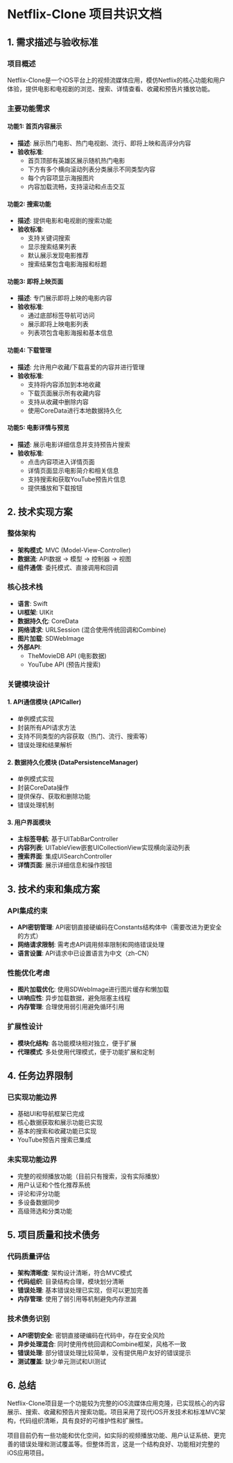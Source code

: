 # Netflix-Clone 项目共识文档

## 1. 需求描述与验收标准

### 项目概述
Netflix-Clone是一个iOS平台上的视频流媒体应用，模仿Netflix的核心功能和用户体验，提供电影和电视剧的浏览、搜索、详情查看、收藏和预告片播放功能。

### 主要功能需求

#### 功能1: 首页内容展示
- **描述**: 展示热门电影、热门电视剧、流行、即将上映和高评分内容
- **验收标准**:
  - 首页顶部有英雄区展示随机热门电影
  - 下方有多个横向滚动列表分类展示不同类型内容
  - 每个内容项显示海报图片
  - 内容加载流畅，支持滚动和点击交互

#### 功能2: 搜索功能
- **描述**: 提供电影和电视剧的搜索功能
- **验收标准**:
  - 支持关键词搜索
  - 显示搜索结果列表
  - 默认展示发现电影推荐
  - 搜索结果包含电影海报和标题

#### 功能3: 即将上映页面
- **描述**: 专门展示即将上映的电影内容
- **验收标准**:
  - 通过底部标签导航可访问
  - 展示即将上映电影列表
  - 列表项包含电影海报和基本信息

#### 功能4: 下载管理
- **描述**: 允许用户收藏/下载喜爱的内容并进行管理
- **验收标准**:
  - 支持将内容添加到本地收藏
  - 下载页面展示所有收藏内容
  - 支持从收藏中删除内容
  - 使用CoreData进行本地数据持久化

#### 功能5: 电影详情与预览
- **描述**: 展示电影详细信息并支持预告片搜索
- **验收标准**:
  - 点击内容项进入详情页面
  - 详情页面显示电影简介和相关信息
  - 支持搜索和获取YouTube预告片信息
  - 提供播放和下载按钮

## 2. 技术实现方案

### 整体架构
- **架构模式**: MVC (Model-View-Controller)
- **数据流**: API数据 → 模型 → 控制器 → 视图
- **组件通信**: 委托模式、直接调用和回调

### 核心技术栈
- **语言**: Swift
- **UI框架**: UIKit
- **数据持久化**: CoreData
- **网络请求**: URLSession (混合使用传统回调和Combine)
- **图片加载**: SDWebImage
- **外部API**: 
  - TheMovieDB API (电影数据)
  - YouTube API (预告片搜索)

### 关键模块设计

#### 1. API通信模块 (APICaller)
- 单例模式实现
- 封装所有API请求方法
- 支持不同类型的内容获取（热门、流行、搜索等）
- 错误处理和结果解析

#### 2. 数据持久化模块 (DataPersistenceManager)
- 单例模式实现
- 封装CoreData操作
- 提供保存、获取和删除功能
- 错误处理机制

#### 3. 用户界面模块
- **主标签导航**: 基于UITabBarController
- **内容列表**: UITableView嵌套UICollectionView实现横向滚动列表
- **搜索界面**: 集成UISearchController
- **详情页面**: 展示详细信息和操作按钮

## 3. 技术约束和集成方案

### API集成约束
- **API密钥管理**: API密钥直接硬编码在Constants结构体中（需要改进为更安全的方式）
- **网络请求限制**: 需考虑API调用频率限制和网络错误处理
- **语言设置**: API请求中已设置语言为中文（zh-CN）

### 性能优化考虑
- **图片加载优化**: 使用SDWebImage进行图片缓存和懒加载
- **UI响应性**: 异步加载数据，避免阻塞主线程
- **内存管理**: 合理使用弱引用避免循环引用

### 扩展性设计
- **模块化结构**: 各功能模块相对独立，便于扩展
- **代理模式**: 多处使用代理模式，便于功能扩展和定制

## 4. 任务边界限制

### 已实现功能边界
- 基础UI和导航框架已完成
- 核心数据获取和展示功能已实现
- 基本的搜索和收藏功能已实现
- YouTube预告片搜索已集成

### 未实现功能边界
- 完整的视频播放功能（目前只有搜索，没有实际播放）
- 用户认证和个性化推荐系统
- 评论和评分功能
- 多设备数据同步
- 高级筛选和分类功能

## 5. 项目质量和技术债务

### 代码质量评估
- **架构清晰度**: 架构设计清晰，符合MVC模式
- **代码组织**: 目录结构合理，模块划分清晰
- **错误处理**: 基本错误处理已实现，但可以更加完善
- **内存管理**: 使用了弱引用等机制避免内存泄漏

### 技术债务识别
- **API密钥安全**: 密钥直接硬编码在代码中，存在安全风险
- **异步处理混合**: 同时使用传统回调和Combine框架，风格不一致
- **错误处理**: 部分错误处理比较简单，没有提供用户友好的错误提示
- **测试覆盖**: 缺少单元测试和UI测试

## 6. 总结

Netflix-Clone项目是一个功能较为完整的iOS流媒体应用克隆，已实现核心的内容展示、搜索、收藏和预告片搜索功能。项目采用了现代iOS开发技术和标准MVC架构，代码组织清晰，具有良好的可维护性和扩展性。

项目目前仍有一些功能和优化空间，如实际的视频播放功能、用户认证系统、更完善的错误处理和测试覆盖等。但整体而言，这是一个结构良好、功能相对完整的iOS应用项目。